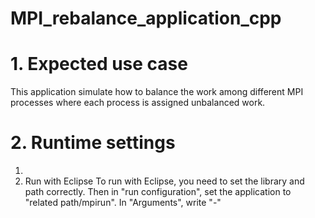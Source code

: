 # MPI_rebalance_application_cpp
# 1. Expected use case
This application simulate how to balance the work among different MPI processes where each process is assigned unbalanced work. 


# 2. Runtime settings
1) 
2) Run with Eclipse
To run with Eclipse, you need to set the library and path correctly. Then in "run configuration", set the application to "related path/mpirun". In "Arguments", write "-"
